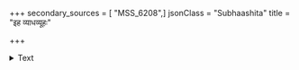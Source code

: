 +++
secondary_sources = [ "MSS_6208",]
jsonClass = "Subhaashita"
title = "इह व्याधव्यूहः"

+++

<details><summary>Text</summary>

इह व्याधव्यूहः पटुघटितयन्त्रप्रहरणो मृगेन्द्राणां वल्गत् प्रखरनखराणां कुलमिह।  
इहालङ्घ्यः शैलो बहलतरपङ्का सरिदिह प्रदीप्तोऽग्निर्मध्येवनमहह कष्टं करिपतेः॥
</details>
